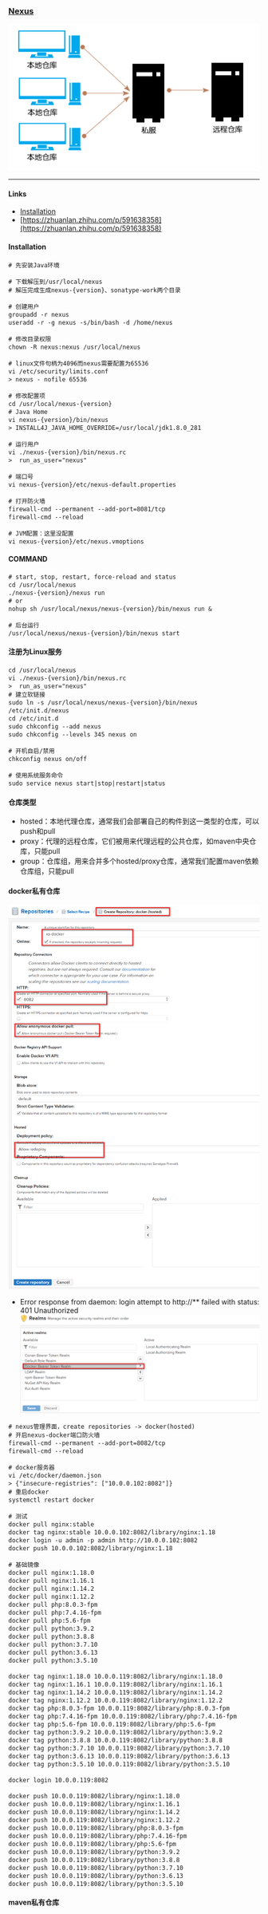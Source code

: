 ### [Nexus](https://help.sonatype.com/repomanager3/)
![nexus](../images/nexus.png)

---

#### Links
- [Installation](https://help.sonatype.com/repomanager3/installation)
- [https://zhuanlan.zhihu.com/p/591638358](https://zhuanlan.zhihu.com/p/591638358)


#### Installation
```
# 先安装Java环境

# 下载解压到/usr/local/nexus
# 解压完成生成nexus-{version}、sonatype-work两个目录

# 创建用户
groupadd -r nexus
useradd -r -g nexus -s/bin/bash -d /home/nexus

# 修改目录权限
chown -R nexus:nexus /usr/local/nexus

# linux文件句柄为4096而nexus需要配置为65536
vi /etc/security/limits.conf
> nexus - nofile 65536

# 修改配置项
cd /usr/local/nexus-{version}
# Java Home
vi nexus-{version}/bin/nexus
> INSTALL4J_JAVA_HOME_OVERRIDE=/usr/local/jdk1.8.0_281

# 运行用户
vi ./nexus-{version}/bin/nexus.rc
>  run_as_user="nexus"

# 端口号
vi nexus-{version}/etc/nexus-default.properties

# 打开防火墙
firewall-cmd --permanent --add-port=8081/tcp
firewall-cmd --reload

# JVM配置：这里没配置
vi nexus-{version}/etc/nexus.vmoptions
```

#### COMMAND
```
# start, stop, restart, force-reload and status
cd /usr/local/nexus
./nexus-{version}/nexus run
# or
nohup sh /usr/local/nexus/nexus-{version}/bin/nexus run &

# 后台运行
/usr/local/nexus/nexus-{version}/bin/nexus start
```

#### 注册为Linux服务
```
cd /usr/local/nexus
vi ./nexus-{version}/bin/nexus.rc
>  run_as_user="nexus"
# 建立软链接
sudo ln -s /usr/local/nexus/nexus-{version}/bin/nexus /etc/init.d/nexus
cd /etc/init.d
sudo chkconfig --add nexus
sudo chkconfig --levels 345 nexus on

# 开机自启/禁用
chkconfig nexus on/off

# 使用系统服务命令
sudo service nexus start|stop|restart|status
```

#### 仓库类型
- hosted：本地代理仓库，通常我们会部署自己的构件到这一类型的仓库，可以push和pull
- proxy：代理的远程仓库，它们被用来代理远程的公共仓库，如maven中央仓库，只能pull
- group：仓库组，用来合并多个hosted/proxy仓库，通常我们配置maven依赖仓库组，只能pull

#### docker私有仓库
![nexus](../images/nexus-docker.png)

- Error response from daemon: login attempt to http://** failed with status: 401 Unauthorized
![nexus](../images/nexus-docker-login.png)

```
# nexus管理界面，create repositories -> docker(hosted)
# 开启nexus-docker端口防火墙
firewall-cmd --permanent --add-port=8082/tcp
firewall-cmd --reload

# docker服务器
vi /etc/docker/daemon.json
> {"insecure-registries": ["10.0.0.102:8082"]}
# 重启docker
systemctl restart docker

# 测试
docker pull nginx:stable
docker tag nginx:stable 10.0.0.102:8082/library/nginx:1.18
docker login -u admin -p admin http://10.0.0.102:8082
docker push 10.0.0.102:8082/library/nginx:1.18

# 基础镜像
docker pull nginx:1.18.0
docker pull nginx:1.16.1
docker pull nginx:1.14.2
docker pull nginx:1.12.2
docker pull php:8.0.3-fpm
docker pull php:7.4.16-fpm
docker pull php:5.6-fpm
docker pull python:3.9.2
docker pull python:3.8.8
docker pull python:3.7.10
docker pull python:3.6.13
docker pull python:3.5.10

docker tag nginx:1.18.0 10.0.0.119:8082/library/nginx:1.18.0
docker tag nginx:1.16.1 10.0.0.119:8082/library/nginx:1.16.1
docker tag nginx:1.14.2 10.0.0.119:8082/library/nginx:1.14.2
docker tag nginx:1.12.2 10.0.0.119:8082/library/nginx:1.12.2
docker tag php:8.0.3-fpm 10.0.0.119:8082/library/php:8.0.3-fpm
docker tag php:7.4.16-fpm 10.0.0.119:8082/library/php:7.4.16-fpm
docker tag php:5.6-fpm 10.0.0.119:8082/library/php:5.6-fpm
docker tag python:3.9.2 10.0.0.119:8082/library/python:3.9.2
docker tag python:3.8.8 10.0.0.119:8082/library/python:3.8.8
docker tag python:3.7.10 10.0.0.119:8082/library/python:3.7.10
docker tag python:3.6.13 10.0.0.119:8082/library/python:3.6.13
docker tag python:3.5.10 10.0.0.119:8082/library/python:3.5.10

docker login 10.0.0.119:8082

docker push 10.0.0.119:8082/library/nginx:1.18.0
docker push 10.0.0.119:8082/library/nginx:1.16.1
docker push 10.0.0.119:8082/library/nginx:1.14.2
docker push 10.0.0.119:8082/library/nginx:1.12.2
docker push 10.0.0.119:8082/library/php:8.0.3-fpm
docker push 10.0.0.119:8082/library/php:7.4.16-fpm
docker push 10.0.0.119:8082/library/php:5.6-fpm
docker push 10.0.0.119:8082/library/python:3.9.2
docker push 10.0.0.119:8082/library/python:3.8.8
docker push 10.0.0.119:8082/library/python:3.7.10
docker push 10.0.0.119:8082/library/python:3.6.13
docker push 10.0.0.119:8082/library/python:3.5.10
```

#### maven私有仓库
